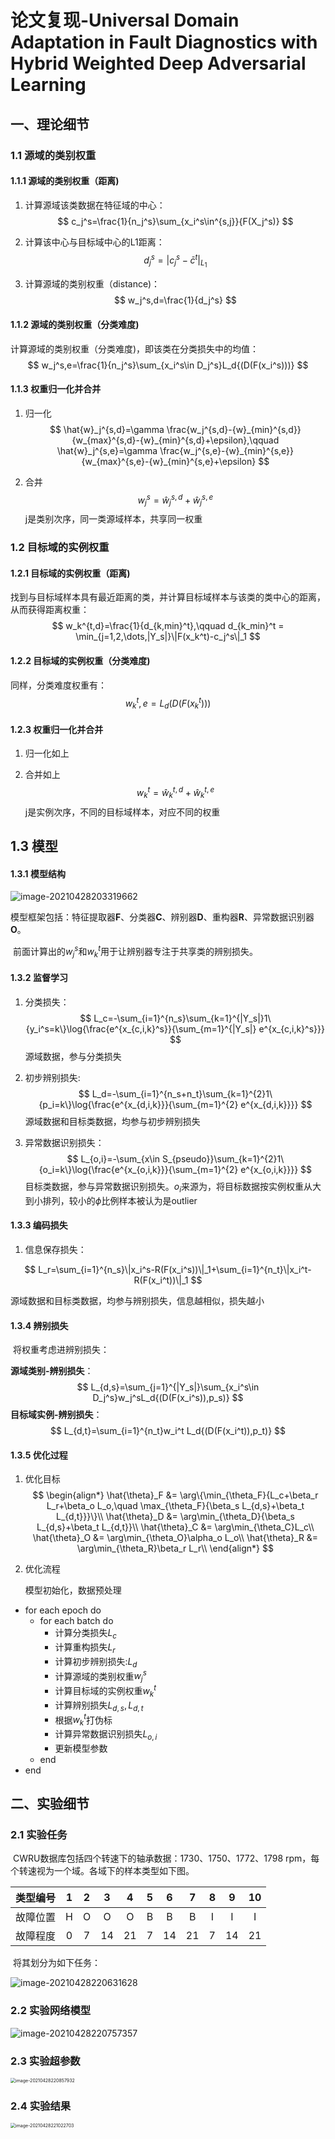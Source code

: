# 论文复现-Universal Domain Adaptation in Fault Diagnostics with Hybrid Weighted Deep Adversarial Learning

## 一、理论细节

### 1.1 源域的类别权重

#### 1.1.1 源域的类别权重（距离)

1. 计算源域该类数据在特征域的中心：
   $$
   c_j^s=\frac{1}{n_j^s}\sum_{x_i^s\in^{s,j}}{F(X_j^s)}
   $$
   
2. 计算该中心与目标域中心的L1距离：
   $$
   d_j^s=|c_j^s-\bar{c}^t|_{L_1}
   $$

3. 计算源域的类别权重（distance)：
   $$
   w_j^s,d=\frac{1}{d_j^s}
   $$

#### 1.1.2 源域的类别权重（分类难度)

计算源域的类别权重（分类难度)，即该类在分类损失中的均值：
$$
w_j^s,e=\frac{1}{n_j^s}\sum_{x_i^s\in D_j^s}L_d{(D(F(x_i^s)))}
$$

#### 1.1.3 权重归一化并合并

1. 归一化
   $$
   \hat{w}_j^{s,d}=\gamma \frac{w_j^{s,d}-{w}_{min}^{s,d}}{w_{max}^{s,d}-{w}_{min}^{s,d}+\epsilon},\qquad
   \hat{w}_j^{s,e}=\gamma \frac{w_j^{s,e}-{w}_{min}^{s,e}}{w_{max}^{s,e}-{w}_{min}^{s,e}+\epsilon}
   $$

2. 合并
   $$
   w_j^s=\hat{w}_j^{s,d}+\hat{w}_j^{s,e}
   $$
   j是类别次序，同一类源域样本，共享同一权重

### 1.2 目标域的实例权重

#### 1.2.1 目标域的实例权重（距离)

找到与目标域样本具有最近距离的类，并计算目标域样本与该类的类中心的距离，从而获得距离权重：
$$
w_k^{t,d}=\frac{1}{d_{k,min}^t},\qquad d_{k_min}^t = \min_{j=1,2,\dots,|Y_s|}\|F(x_k^t)-c_j^s\|_1
$$

#### 1.2.2 目标域的实例权重（分类难度)

同样，分类难度权重有：
$$
w_k^t,e=L_d{(D(F(x_k^t)))}
$$

#### 1.2.3 权重归一化并合并

1. 归一化如上

2. 合并如上
   $$
   w_k^t=\hat{w}_k^{t,d}+\hat{w}_k^{t,e}
   $$
   j是实例次序，不同的目标域样本，对应不同的权重

## 1.3 模型

#### 1.3.1 模型结构

![image-20210428203319662](./figures/论文复现-UDA-框架.png)

​	模型框架包括：特征提取器**F**、分类器**C**、辨别器**D**、重构器**R**、异常数据识别器**O**。

​	前面计算出的$w_j^s$和$w_k^t$用于让辨别器专注于共享类的辨别损失。

#### 1.3.2 监督学习

1. 分类损失：
   $$
   L_c=-\sum_{i=1}^{n_s}\sum_{k=1}^{|Y_s|}1\{y_i^s=k\}\log{\frac{e^{x_{c,i,k}^s}}{\sum_{m=1}^{|Y_s|} e^{x_{c,i,k}^s}}}
   $$
   源域数据，参与分类损失

2. 初步辨别损失:
   $$
   L_d=-\sum_{i=1}^{n_s+n_t}\sum_{k=1}^{2}1\{p_i=k\}\log{\frac{e^{x_{d,i,k}}}{\sum_{m=1}^{2} e^{x_{d,i,k}}}}
   $$
   源域数据和目标类数据，均参与初步辨别损失

3. 异常数据识别损失：
   $$
   L_{o,i}=-\sum_{x\in S_{pseudo}}\sum_{k=1}^{2}1\{o_i=k\}\log{\frac{e^{x_{o,i,k}}}{\sum_{m=1}^{2} e^{x_{o,i,k}}}}
   $$
   目标类数据，参与异常数据识别损失。$o_i$来源为，将目标数据按实例权重从大到小排列，较小的$\phi$比例样本被认为是outlier

#### 1.3.3 编码损失

1. 信息保存损失：

$$
L_r=\sum_{i=1}^{n_s}\|x_i^s-R(F(x_i^s))\|_1+\sum_{i=1}^{n_t}\|x_i^t-R(F(x_i^t))\|_1
$$

源域数据和目标类数据，均参与辨别损失，信息越相似，损失越小

#### 1.3.4 辨别损失

​	将权重考虑进辨别损失：

**源域类别-辨别损失**：
$$
L_{d,s}=\sum_{j=1}^{|Y_s|}\sum_{x_i^s\in D_j^s}w_j^sL_d{(D(F(x_i^s)),p_s)}
$$
**目标域实例-辨别损失**：
$$
L_{d,t}=\sum_{i=1}^{n_t}w_i^t L_d{(D(F(x_i^t)),p_t)}
$$

#### 1.3.5 优化过程

1. 优化目标
   $$
   \begin{align*}
   	\hat{\theta}_F &= \arg\{\min_{\theta_F}{L_c+\beta_r L_r+\beta_o L_o,\quad 
   						\max_{\theta_F}{\beta_s L_{d,s}+\beta_t L_{d,t}}}\}\\
   	\hat{\theta}_D &= \arg\min_{\theta_D}{\beta_s L_{d,s}+\beta_t L_{d,t}}\\
   	\hat{\theta}_C &= \arg\min_{\theta_C}L_c\\
   	\hat{\theta}_O &= \arg\min_{\theta_O}\alpha_o L_o\\
   	\hat{\theta}_R &= \arg\min_{\theta_R}\beta_r L_r\\
   \end{align*}
   $$

2. 优化流程

   模型初始化，数据预处理

* for each epoch do
  * for each batch do
    * 计算分类损失$L_c$
    * 计算重构损失$L_r$
    * 计算初步辨别损失:$L_d$
    * 计算源域的类别权重$w_j^s$
    * 计算目标域的实例权重$w_k^t$
    * 计算辨别损失$L_{d,s}, L_{d,t}$
    * 根据$w_k^t$打伪标
    * 计算异常数据识别损失$L_{o,i}$
    * 更新模型参数
  * end
* end

## 二、实验细节

### 2.1 实验任务

​	CWRU数据库包括四个转速下的轴承数据：1730、1750、1772、1798 rpm，每个转速视为一个域。各域下的样本类型如下图。

| 类型编号 |  1   |  2   |  3   |  4   |  5   |  6   |  7   |  8   |  9   |  10  |
| :------: | :--: | :--: | :--: | :--: | :--: | :--: | :--: | :--: | :--: | :--: |
| 故障位置 |  H   |  O   |  O   |  O   |  B   |  B   |  B   |  I   |  I   |  I   |
| 故障程度 |  0   |  7   |  14  |  21  |  7   |  14  |  21  |  7   |  14  |  21  |

​	将其划分为如下任务：

![image-20210428220631628](./figures/论文复现-UDA-任务.png)

### 2.2 实验网络模型

![image-20210428220757357](./figures/论文复现-UDA-网络结构.png)

### 2.3 实验超参数

<img src="figures/论文复现-UDA-超参数.png" alt="image-20210428220857932" style="zoom: 50%;" />

### 2.4 实验结果

<img src="figures/论文复现-UDA-准确率.png" alt="image-20210428221022703" style="zoom:50%;" />
